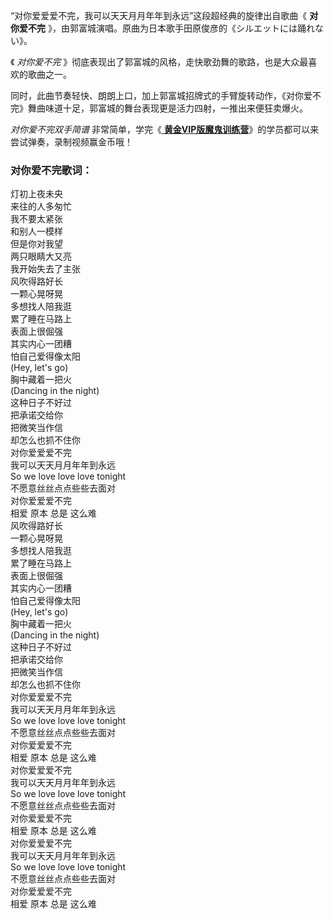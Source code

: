 

“对你爱爱爱不完，我可以天天月月年年到永远”这段超经典的旋律出自歌曲《 **对你爱不完**
》，由郭富城演唱。原曲为日本歌手田原俊彦的《シルエットには踊れない》。

《 _对你爱不完_ 》彻底表现出了郭富城的风格，走快歌劲舞的歌路，也是大众最喜欢的歌曲之一。

同时，此曲节奏轻快、朗朗上口，加上郭富城招牌式的手臂旋转动作，《对你爱不完》舞曲味道十足，郭富城的舞台表现更是活力四射，一推出来便狂卖爆火。

_对你爱不完双手简谱_ 非常简单，学完《[
**黄金VIP版魔鬼训练营**](/sale-47-EOP魔鬼训练营黄金VIP版.html)》的学员都可以来尝试弹奏，录制视频赢金币哦！

### 对你爱不完歌词：

灯初上夜未央  
来往的人多匆忙  
我不要太紧张  
和别人一模样  
但是你对我望  
两只眼睛大又亮  
我开始失去了主张  
风吹得路好长  
一颗心晃呀晃  
多想找人陪我逛  
累了睡在马路上  
表面上很倔强  
其实内心一团糟  
怕自己爱得像太阳  
(Hey, let's go)  
胸中藏着一把火  
(Dancing in the night)  
这种日子不好过  
把承诺交给你  
把微笑当作信  
却怎么也抓不住你  
对你爱爱爱不完  
我可以天天月月年年到永远  
So we love love love tonight  
不愿意丝丝点点些些去面对  
对你爱爱爱不完  
相爱 原本 总是 这么难  
风吹得路好长  
一颗心晃呀晃  
多想找人陪我逛  
累了睡在马路上  
表面上很倔强  
其实内心一团糟  
怕自己爱得像太阳  
(Hey, let's go)  
胸中藏着一把火  
(Dancing in the night)  
这种日子不好过  
把承诺交给你  
把微笑当作信  
却怎么也抓不住你  
对你爱爱爱不完  
我可以天天月月年年到永远  
So we love love love tonight  
不愿意丝丝点点些些去面对  
对你爱爱爱不完  
相爱 原本 总是 这么难  
对你爱爱爱不完  
我可以天天月月年年到永远  
So we love love love tonight  
不愿意丝丝点点些些去面对  
对你爱爱爱不完  
相爱 原本 总是 这么难  
对你爱爱爱不完  
我可以天天月月年年到永远  
So we love love love tonight  
不愿意丝丝点点些些去面对  
对你爱爱爱不完  
相爱 原本 总是 这么难

